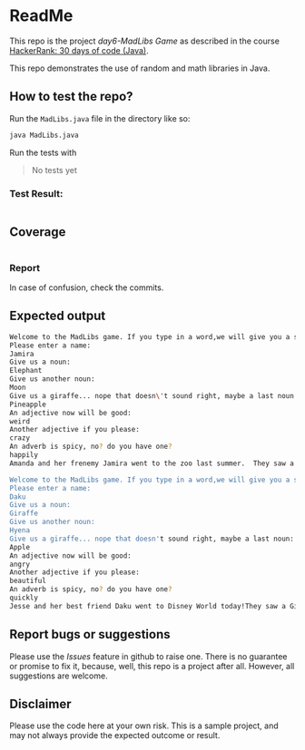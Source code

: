 # ReadMe

This repo is the project *day6-MadLibs Game* as described in the course [HackerRank: 30 days of code (Java)](https://www.hackerrank.com/domains/tutorials/30-days-of-code).

This repo demonstrates the use of random and math libraries in Java.

## How to test the repo?

Run the `MadLibs.java` file in the directory like so:

```bash
java MadLibs.java
```

Run the tests with
> No tests yet

### Test Result:

```bash
```

## Coverage

```bash
```

### Report

In case of confusion, check the commits.

## Expected output

```bash
Welcome to the MadLibs game. If you type in a word,we will give you a story!
Please enter a name:
Jamira
Give us a noun:
Elephant
Give us another noun:
Moon
Give us a giraffe... nope that doesn\'t sound right, maybe a last noun:
Pineapple
An adjective now will be good:
weird
Another adjective if you please:
crazy
An adverb is spicy, no? do you have one?
happily
Amanda and her frenemy Jamira went to the zoo last summer.  They saw a huge Elephant and a tiny little Moon. That night they decided to climb happily into the Pineapple to get a closer look. The zoo was weird at night, but they didn't care.... until not 50 not 77, but 32 crazy apes yelled in their faces, making Amanda and Jamira sprint all the way back home.

Welcome to the MadLibs game. If you type in a word,we will give you a story!
Please enter a name:
Daku
Give us a noun:
Giraffe
Give us another noun:
Hyena
Give us a giraffe... nope that doesn't sound right, maybe a last noun:
Apple
An adjective now will be good:
angry
Another adjective if you please:
beautiful
An adverb is spicy, no? do you have one?
quickly
Jesse and her best friend Daku went to Disney World today!They saw a Giraffe in a show at the Magic Kingdom ate a angry feast for dinner. The next day Jesse and Daku ran quickly to meet Mickey Mouse in his Hyena and then that night they gazed at not 76 not 33, but 12 beautiful fireworks shooting from the Apple.

```

## Report bugs or suggestions

Please use the *Issues* feature in github to raise one. There is no guarantee or promise to fix it, because, well, this repo is a project after all. However, all suggestions are welcome.

## Disclaimer

Please use the code here at your own risk. This is a sample project, and may not always provide the expected outcome or result.
